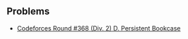 ## Problems

- [Codeforces Round #368 (Div. 2) D. Persistent Bookcase](https://codeforces.com/contest/707/problem/D)
